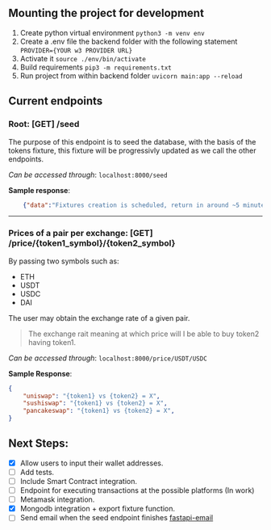 ## Mounting the project for development

1. Create python virtual environment `python3 -m venv env`
2. Create a .env file the backend folder with the following statement `PROVIDER={YOUR w3 PROVIDER URL}`
3. Activate it `source ./env/bin/activate`
4. Build requirements `pip3 -m requirements.txt`
5. Run project from within backend folder `uvicorn main:app --reload`


## Current endpoints

### Root: [GET] /seed

The purpose of this endpoint is to seed the database, with the basis of the tokens fixture,
this fixture will be progressivly updated as we call the other endpoints.

*Can be accessed through*: `localhost:8000/seed`

**Sample response**:

```json
    {"data":"Fixtures creation is scheduled, return in around ~5 minutes."}
```

-----

### Prices of a pair per exchange: [GET] /price/{token1_symbol}/{token2_symbol}

By passing two symbols such as:

* ETH
* USDT
* USDC
* DAI

The user may obtain the exchange rate of a given pair.

> The exchange rait meaning at which price will I be able to buy token2 having token1.

*Can be accessed through*: `localhost:8000/price/USDT/USDC`

**Sample Response**:

```json
{
    "uniswap": "{token1} vs {token2} = X",
    "sushiswap": "{token1} vs {token2} = X",
    "pancakeswap": "{token1} vs {token2} = X",
}
```

## Next Steps:

- [x] Allow users to input their wallet addresses.
- [ ] Add tests.
- [ ] Include Smart Contract integration.
- [ ] Endpoint for executing transactions at the possible platforms (In work)
- [ ] Metamask integration.
- [x] Mongodb integration + export fixture function.
- [ ] Send email when the seed endpoint finishes [fastapi-email](https://github.com/sabuhish/fastapi-mail)